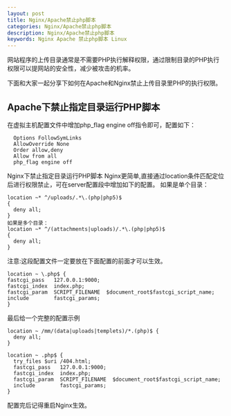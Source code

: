 ```yaml
---
layout: post
title: Nginx/Apache禁止php脚本
categories: Nginx/Apache禁止php脚本
description: Nginx/Apache禁止php脚本
keywords: Nginx Apache 禁止php脚本 Linux
---
```


网站程序的上传目录通常是不需要PHP执行解释权限，通过限制目录的PHP执行权限可以提网站的安全性，减少被攻击的机率。

下面和大家一起分享下如何在Apache和Nginx禁止上传目录里PHP的执行权限。

## Apache下禁止指定目录运行PHP脚本
在虚拟主机配置文件中增加php_flag engine off指令即可，配置如下：
```
  Options FollowSymLinks
  AllowOverride None
  Order allow,deny
  Allow from all
  php_flag engine off
```
Nginx下禁止指定目录运行PHP脚本
Nginx更简单,直接通过location条件匹配定位后进行权限禁止，可在server配置段中增加如下的配置。
如果是单个目录：
```
location ~* ^/uploads/.*\.(php|php5)$
{
  deny all;
}
如果是多个目录：
location ~* ^/(attachments|uploads)/.*\.(php|php5)$
{
  deny all;
}
```
注意:这段配置文件一定要放在下面配置的前面才可以生效。
```
location ~ \.php$ {
fastcgi_pass   127.0.0.1:9000;
fastcgi_index  index.php;
fastcgi_param  SCRIPT_FILENAME  $document_root$fastcgi_script_name;
include        fastcgi_params;
}
```
最后给一个完整的配置示例
```
location ~ /mm/(data|uploads|templets)/*.(php)$ {
  deny all;
}

location ~ .php$ {
  try_files $uri /404.html;
  fastcgi_pass   127.0.0.1:9000;
  fastcgi_index  index.php;
  fastcgi_param  SCRIPT_FILENAME  $document_root$fastcgi_script_name;
  include        fastcgi_params;
}
```
配置完后记得重启Nginx生效。
